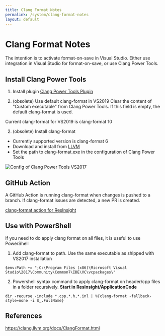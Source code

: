 ```yaml
---
title: Clang Format Notes
permalink: /system/clang-format-notes
layout: default
---
```


# Clang Format Notes

The intention is to activate format-on-save in Visual Studio. Either use integration in Visual Studio for format-on-save, or use Clang Power Tools.

## Install Clang Power Tools

1. Install plugin
[Clang Power Tools Plugin](https://marketplace.visualstudio.com/items?itemName=caphyon.ClangPowerTools)

2. (obsolete) Use default clang-format in VS2019
Clear the content of "Custom executable" from Clang Power Tools. If this field is empty, the default clang-format is used.

Current clang-format for VS2019 is clang-format 10

2. (obsolete) Install clang-format 
- Currently supported version is clang-format 6
- Download and install from [LLVM](https://releases.llvm.org/download.html#6.0.1)
- Set the path to clang-format.exe in the configuration of Clang Power Tools

![Config of Clang Power Tools VS2017]({{site.baseurl}}/assets/images/clang-power-tools.png)

## GitHub Action
A GitHub Action is running clang-format when changes is pushed to a branch. If clang-format issues are detected, a new PR is created.

[clang-format action for ResInsight](https://github.com/OPM/ResInsight/blob/dev/.github/workflows/clang-format.yml)

## Use with PowerShell
If you need to do apply clang format on all files, it is useful to use PowerShell

1. Add clang-format to path. Use the same executable as shipped with VS2017 installation

```
$env:Path += ";C:\Program Files (x86)\Microsoft Visual Studio\2017\Community\Common7\IDE\VC\vcpackages\"
```

2. Powershell syntax command to apply clang-format on header/cpp files in a folder recursively. **Start in ResInsight/ApplicationCode**

```
dir -recurse -include *.cpp,*.h,*.inl | %{clang-format -fallback-style=none -i $_.FullName}
```

## References
https://clang.llvm.org/docs/ClangFormat.html

